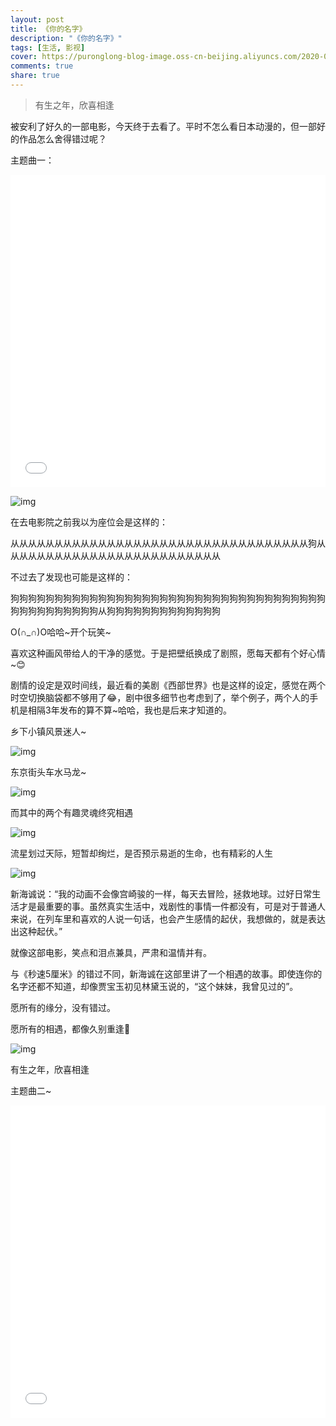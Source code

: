 ```yaml
---
layout: post
title: 《你的名字》
description: "《你的名字》"
tags: [生活, 影视]
cover: https://puronglong-blog-image.oss-cn-beijing.aliyuncs.com/2020-03-04-053138.jpg
comments: true
share: true
---
```


>  有生之年，欣喜相逢

被安利了好久的一部电影，今天终于去看了。平时不怎么看日本动漫的，但一部好的作品怎么舍得错过呢？

<!-- more -->

主题曲一：

<iframe src="//player.bilibili.com/player.html?aid=41985534&cid=73705085&page=3&high_quality=1&danmaku=0" scrolling="no" border="0" frameborder="no" framespacing="0" allowfullscreen="true"
width="100%" height="500"></iframe>

![img](https://puronglong-blog-image.oss-cn-beijing.aliyuncs.com/2020-03-04-053851.jpg)

在去电影院之前我以为座位会是这样的：

从从从从从从从从从从从从从从从从从从从从从从从从从从从从从从从从从从狗从从从从从从从从从从从从从从从从从从从从从从从从从

不过去了发现也可能是这样的：

狗狗狗狗狗狗狗狗狗狗狗狗狗狗狗狗狗狗狗狗狗狗狗狗狗狗狗狗狗狗狗狗狗狗狗狗狗狗狗狗狗狗狗狗狗狗从狗狗狗狗狗狗狗狗狗狗狗狗狗

O(∩_∩)O哈哈~开个玩笑~

喜欢这种画风带给人的干净的感觉。于是把壁纸换成了剧照，愿每天都有个好心情~😊

剧情的设定是双时间线，最近看的美剧《西部世界》也是这样的设定，感觉在两个时空切换脑袋都不够用了😂，剧中很多细节也考虑到了，举个例子，两个人的手机是相隔3年发布的算不算~哈哈，我也是后来才知道的。

乡下小镇风景迷人~

![img](https://puronglong-blog-image.oss-cn-beijing.aliyuncs.com/2020-03-04-3.jpg)

东京街头车水马龙~

![img](https://puronglong-blog-image.oss-cn-beijing.aliyuncs.com/2020-03-04-4.jpg)

而其中的两个有趣灵魂终究相遇

![img](https://puronglong-blog-image.oss-cn-beijing.aliyuncs.com/2020-03-04-5.jpg)

流星划过天际，短暂却绚烂，是否预示易逝的生命，也有精彩的人生

![img](https://puronglong-blog-image.oss-cn-beijing.aliyuncs.com/2020-03-04-6.jpg)

新海诚说：“我的动画不会像宫崎骏的一样，每天去冒险，拯救地球。过好日常生活才是最重要的事。虽然真实生活中，戏剧性的事情一件都没有，可是对于普通人来说，在列车里和喜欢的人说一句话，也会产生感情的起伏，我想做的，就是表达出这种起伏。”

就像这部电影，笑点和泪点兼具，严肃和温情并有。

与《秒速5厘米》的错过不同，新海诚在这部里讲了一个相遇的故事。即使连你的名字还都不知道，却像贾宝玉初见林黛玉说的，“这个妹妹，我曾见过的”。

愿所有的缘分，没有错过。

愿所有的相遇，都像久别重逢🙂

![img](https://puronglong-blog-image.oss-cn-beijing.aliyuncs.com/2020-03-04-2.png)

有生之年，欣喜相逢

主题曲二~

<iframe src="//player.bilibili.com/player.html?aid=41985534&cid=73705085&page=1&high_quality=1&danmaku=0" scrolling="no" border="0" frameborder="no" framespacing="0" allowfullscreen="true"
width="100%" height="500" ></iframe>
